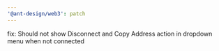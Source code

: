 ```yaml
---
'@ant-design/web3': patch
---
```


fix: Should not show Disconnect and Copy Address action in dropdown menu when not connected
